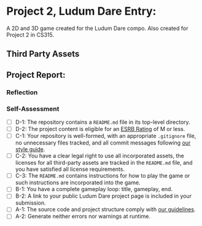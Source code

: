 # Project 2, Ludum Dare Entry:

A 2D and 3D game created for the Ludum Dare compo. Also created for Project 2 in CS315.

## Third Party Assets



## Project Report:



### Reflection



### Self-Assessment

- [ ] D-1: The repository contains a <code>README.md</code> file in its top-level directory.
- [ ] D-2: The project content is eligible for an <a href="https://www.esrb.org/ratings-guide/">ESRB Rating</a> of M or less.
- [ ] C-1: Your repository is well-formed, with an appropriate <code>.gitignore</code> file, no unnecessary files tracked, and all commit messages following <a href="https://cbea.ms/git-commit/">our style guide</a>.
- [ ] C-2: You have a clear legal right to use all incorporated assets, the licenses for all third-party assets are tracked in the <code>README.md</code> file, and you have satisfied all license requirements.
- [ ] C-3: The <code>README.md</code> contains instructions for how to play the game or such instructions are incorporated into the game.
- [ ] B-1: You have a complete gameplay loop: title, gameplay, end.
- [ ] B-2: A link to your public Ludum Dare project page is included in your submission.
- [ ] A-1: The source code and project structure comply with <a href="https://www.gdquest.com/docs/guidelines/best-practices/godot-gdscript/">our guidelines</a>.
- [ ] A-2: Generate neither errors nor warnings at runtime.